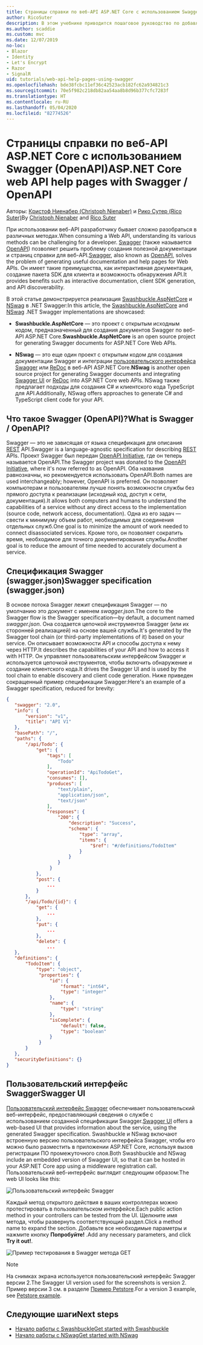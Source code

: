 ```yaml
---
title: Страницы справки по веб-API ASP.NET Core с использованием Swagger (OpenAPI)
author: RicoSuter
description: В этом учебнике приводится пошаговое руководство по добавлению Swagger для составления документации и страниц справки к приложению веб-API.
ms.author: scaddie
ms.custom: mvc
ms.date: 12/07/2019
no-loc:
- Blazor
- Identity
- Let's Encrypt
- Razor
- SignalR
uid: tutorials/web-api-help-pages-using-swagger
ms.openlocfilehash: bde38fcbc11ef36c42523acb182fc62a934821c3
ms.sourcegitcommit: 70e5f982c218db82aa54aa8b8d96b377cfc7283f
ms.translationtype: HT
ms.contentlocale: ru-RU
ms.lasthandoff: 05/04/2020
ms.locfileid: "82774526"
---
```

# <a name="aspnet-core-web-api-help-pages-with-swagger--openapi"></a><span data-ttu-id="b8692-103">Страницы справки по веб-API ASP.NET Core с использованием Swagger (OpenAPI)</span><span class="sxs-lookup"><span data-stu-id="b8692-103">ASP.NET Core web API help pages with Swagger / OpenAPI</span></span>

<span data-ttu-id="b8692-104">Авторы: [Кристоф Ниенабер (Christoph Nienaber)](https://twitter.com/zuckerthoben) и [Рико Сутер (Rico Suter)](https://blog.rsuter.com/)</span><span class="sxs-lookup"><span data-stu-id="b8692-104">By [Christoph Nienaber](https://twitter.com/zuckerthoben) and [Rico Suter](https://blog.rsuter.com/)</span></span>

<span data-ttu-id="b8692-105">При использовании веб-API разработчику бывает сложно разобраться в различных методах.</span><span class="sxs-lookup"><span data-stu-id="b8692-105">When consuming a Web API, understanding its various methods can be challenging for a developer.</span></span> <span data-ttu-id="b8692-106">[Swagger](https://swagger.io/) (также называется [OpenAPI](https://www.openapis.org/)) позволяет решить проблему создания полезной документации и страниц справки для веб-API.</span><span class="sxs-lookup"><span data-stu-id="b8692-106">[Swagger](https://swagger.io/), also known as [OpenAPI](https://www.openapis.org/), solves the problem of generating useful documentation and help pages for Web APIs.</span></span> <span data-ttu-id="b8692-107">Он имеет такие преимущества, как интерактивная документация, создание пакета SDK для клиента и возможность обнаружения API.</span><span class="sxs-lookup"><span data-stu-id="b8692-107">It provides benefits such as interactive documentation, client SDK generation, and API discoverability.</span></span>

<span data-ttu-id="b8692-108">В этой статье демонстрируется реализация [Swashbuckle.AspNetCore](https://github.com/domaindrivendev/Swashbuckle.AspNetCore) и [NSwag](https://github.com/RicoSuter/NSwag) в .NET Swagger:</span><span class="sxs-lookup"><span data-stu-id="b8692-108">In this article, the [Swashbuckle.AspNetCore](https://github.com/domaindrivendev/Swashbuckle.AspNetCore) and [NSwag](https://github.com/RicoSuter/NSwag) .NET Swagger implementations are showcased:</span></span>

* <span data-ttu-id="b8692-109">**Swashbuckle.AspNetCore** — это проект с открытым исходным кодом, предназначенный для создания документов Swagger по веб-API ASP.NET Core.</span><span class="sxs-lookup"><span data-stu-id="b8692-109">**Swashbuckle.AspNetCore** is an open source project for generating Swagger documents for ASP.NET Core Web APIs.</span></span>

* <span data-ttu-id="b8692-110">**NSwag** — это еще один проект с открытым кодом для создания документации Swagger и интеграции [пользовательского интерфейса Swagger](https://swagger.io/swagger-ui/) или [ReDoc](https://github.com/Rebilly/ReDoc) в веб-API ASP.NET Core.</span><span class="sxs-lookup"><span data-stu-id="b8692-110">**NSwag** is another open source project for generating Swagger documents and integrating [Swagger UI](https://swagger.io/swagger-ui/) or [ReDoc](https://github.com/Rebilly/ReDoc) into ASP.NET Core web APIs.</span></span> <span data-ttu-id="b8692-111">NSwag также предлагает подходы для создания C# и клиентского кода TypeScript для API.</span><span class="sxs-lookup"><span data-stu-id="b8692-111">Additionally, NSwag offers approaches to generate C# and TypeScript client code for your API.</span></span>

## <a name="what-is-swagger--openapi"></a><span data-ttu-id="b8692-112">Что такое Swagger (OpenAPI)?</span><span class="sxs-lookup"><span data-stu-id="b8692-112">What is Swagger / OpenAPI?</span></span>

<span data-ttu-id="b8692-113">Swagger — это не зависящая от языка спецификация для описания [REST](https://en.wikipedia.org/wiki/Representational_state_transfer) API.</span><span class="sxs-lookup"><span data-stu-id="b8692-113">Swagger is a language-agnostic specification for describing [REST](https://en.wikipedia.org/wiki/Representational_state_transfer) APIs.</span></span> <span data-ttu-id="b8692-114">Проект Swagger был передан [OpenAPI Initiative](https://www.openapis.org/), где он теперь называется OpenAPI.</span><span class="sxs-lookup"><span data-stu-id="b8692-114">The Swagger project was donated to the [OpenAPI Initiative](https://www.openapis.org/), where it's now referred to as OpenAPI.</span></span> <span data-ttu-id="b8692-115">Оба названия равнозначны, но рекомендуется использовать OpenAPI.</span><span class="sxs-lookup"><span data-stu-id="b8692-115">Both names are used interchangeably; however, OpenAPI is preferred.</span></span> <span data-ttu-id="b8692-116">Он позволяет компьютерам и пользователям лучше понять возможности службы без прямого доступа к реализации (исходный код, доступ к сети, документация).</span><span class="sxs-lookup"><span data-stu-id="b8692-116">It allows both computers and humans to understand the capabilities of a service without any direct access to the implementation (source code, network access, documentation).</span></span> <span data-ttu-id="b8692-117">Одна из его задач — свести к минимуму объем работ, необходимых для соединения отдельных служб.</span><span class="sxs-lookup"><span data-stu-id="b8692-117">One goal is to minimize the amount of work needed to connect disassociated services.</span></span> <span data-ttu-id="b8692-118">Кроме того, он позволяет сократить время, необходимое для точного документирования службы.</span><span class="sxs-lookup"><span data-stu-id="b8692-118">Another goal is to reduce the amount of time needed to accurately document a service.</span></span>

## <a name="swagger-specification-swaggerjson"></a><span data-ttu-id="b8692-119">Спецификация Swagger (swagger.json)</span><span class="sxs-lookup"><span data-stu-id="b8692-119">Swagger specification (swagger.json)</span></span>

<span data-ttu-id="b8692-120">В основе потока Swagger лежит спецификация Swagger &mdash; по умолчанию это документ с именем *swagger.json*.</span><span class="sxs-lookup"><span data-stu-id="b8692-120">The core to the Swagger flow is the Swagger specification&mdash;by default, a document named *swagger.json*.</span></span> <span data-ttu-id="b8692-121">Она создается цепочкой инструментов Swagger (или их сторонней реализацией) на основе вашей службы.</span><span class="sxs-lookup"><span data-stu-id="b8692-121">It's generated by the Swagger tool chain (or third-party implementations of it) based on your service.</span></span> <span data-ttu-id="b8692-122">Он описывает возможности API и способы доступа к нему через HTTP.</span><span class="sxs-lookup"><span data-stu-id="b8692-122">It describes the capabilities of your API and how to access it with HTTP.</span></span> <span data-ttu-id="b8692-123">Он управляет пользовательским интерфейсом Swagger и используется цепочкой инструментов, чтобы включить обнаружение и создание клиентского кода.</span><span class="sxs-lookup"><span data-stu-id="b8692-123">It drives the Swagger UI and is used by the tool chain to enable discovery and client code generation.</span></span> <span data-ttu-id="b8692-124">Ниже приведен сокращенный пример спецификации Swagger:</span><span class="sxs-lookup"><span data-stu-id="b8692-124">Here's an example of a Swagger specification, reduced for brevity:</span></span>

```json
{
   "swagger": "2.0",
   "info": {
       "version": "v1",
       "title": "API V1"
   },
   "basePath": "/",
   "paths": {
       "/api/Todo": {
           "get": {
               "tags": [
                   "Todo"
               ],
               "operationId": "ApiTodoGet",
               "consumes": [],
               "produces": [
                   "text/plain",
                   "application/json",
                   "text/json"
               ],
               "responses": {
                   "200": {
                       "description": "Success",
                       "schema": {
                           "type": "array",
                           "items": {
                               "$ref": "#/definitions/TodoItem"
                           }
                       }
                   }
                }
           },
           "post": {
               ...
           }
       },
       "/api/Todo/{id}": {
           "get": {
               ...
           },
           "put": {
               ...
           },
           "delete": {
               ...
   },
   "definitions": {
       "TodoItem": {
           "type": "object",
            "properties": {
                "id": {
                    "format": "int64",
                    "type": "integer"
                },
                "name": {
                    "type": "string"
                },
                "isComplete": {
                    "default": false,
                    "type": "boolean"
                }
            }
       }
   },
   "securityDefinitions": {}
}
```

## <a name="swagger-ui"></a><span data-ttu-id="b8692-125">Пользовательский интерфейс Swagger</span><span class="sxs-lookup"><span data-stu-id="b8692-125">Swagger UI</span></span>

<span data-ttu-id="b8692-126">[Пользовательский интерфейс Swagger](https://swagger.io/swagger-ui/) обеспечивает пользовательский веб-интерфейс, предоставляющий сведения о службе с использованием созданной спецификации Swagger.</span><span class="sxs-lookup"><span data-stu-id="b8692-126">[Swagger UI](https://swagger.io/swagger-ui/) offers a web-based UI that provides information about the service, using the generated Swagger specification.</span></span> <span data-ttu-id="b8692-127">Swashbuckle и NSwag включают встроенную версию пользовательского интерфейса Swagger, чтобы его можно было разместить в приложении ASP.NET Core, используя вызов регистрации ПО промежуточного слоя.</span><span class="sxs-lookup"><span data-stu-id="b8692-127">Both Swashbuckle and NSwag include an embedded version of Swagger UI, so that it can be hosted in your ASP.NET Core app using a middleware registration call.</span></span> <span data-ttu-id="b8692-128">Пользовательский веб-интерфейс выглядит следующим образом:</span><span class="sxs-lookup"><span data-stu-id="b8692-128">The web UI looks like this:</span></span>

![Пользовательский интерфейс Swagger](web-api-help-pages-using-swagger/_static/swagger-ui.png)

<span data-ttu-id="b8692-130">Каждый метод открытого действия в ваших контроллерах можно протестировать в пользовательском интерфейсе.</span><span class="sxs-lookup"><span data-stu-id="b8692-130">Each public action method in your controllers can be tested from the UI.</span></span> <span data-ttu-id="b8692-131">Щелкните имя метода, чтобы развернуть соответствующий раздел.</span><span class="sxs-lookup"><span data-stu-id="b8692-131">Click a method name to expand the section.</span></span> <span data-ttu-id="b8692-132">Добавьте все необходимые параметры и нажмите кнопку **Попробуйте!** .</span><span class="sxs-lookup"><span data-stu-id="b8692-132">Add any necessary parameters, and click **Try it out!**.</span></span>

![Пример тестирования в Swagger метода GET](web-api-help-pages-using-swagger/_static/get-try-it-out.png)

> [!NOTE]
> <span data-ttu-id="b8692-134">На снимках экрана используется пользовательский интерфейс Swagger версии 2.</span><span class="sxs-lookup"><span data-stu-id="b8692-134">The Swagger UI version used for the screenshots is version 2.</span></span> <span data-ttu-id="b8692-135">Пример версии 3 см. в разделе [Пример Petstore](https://petstore.swagger.io/).</span><span class="sxs-lookup"><span data-stu-id="b8692-135">For a version 3 example, see [Petstore example](https://petstore.swagger.io/).</span></span>

## <a name="next-steps"></a><span data-ttu-id="b8692-136">Следующие шаги</span><span class="sxs-lookup"><span data-stu-id="b8692-136">Next steps</span></span>

* [<span data-ttu-id="b8692-137">Начало работы с Swashbuckle</span><span class="sxs-lookup"><span data-stu-id="b8692-137">Get started with Swashbuckle</span></span>](xref:tutorials/get-started-with-swashbuckle)
* [<span data-ttu-id="b8692-138">Начало работы с NSwag</span><span class="sxs-lookup"><span data-stu-id="b8692-138">Get started with NSwag</span></span>](xref:tutorials/get-started-with-nswag)
